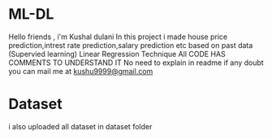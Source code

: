 # ML-DL

Hello friends , i'm Kushal dulani
In this project i made house price prediction,intrest rate prediction,salary prediction etc based on past data (Supervied learning) Linear Regression Technique
All CODE HAS COMMENTS TO UNDERSTAND IT
No need to explain in readme
if any doubt you can mail me at kushu9999@gmail.com

# Dataset
i also uploaded all dataset in dataset folder
